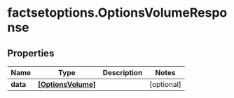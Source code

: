 # factsetoptions.OptionsVolumeResponse

## Properties

Name | Type | Description | Notes
------------ | ------------- | ------------- | -------------
**data** | [**[OptionsVolume]**](OptionsVolume.md) |  | [optional] 


